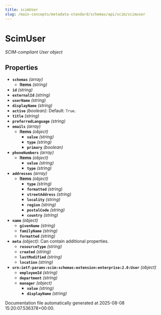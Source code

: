 ```yaml
---
title: scimUser
slug: /main-concepts/metadata-standard/schemas/api/scim/scimuser
---
```


# ScimUser

*SCIM-compliant User object*

## Properties

- **`schemas`** *(array)*
  - **Items** *(string)*
- **`id`** *(string)*
- **`externalId`** *(string)*
- **`userName`** *(string)*
- **`displayName`** *(string)*
- **`active`** *(boolean)*: Default: `True`.
- **`title`** *(string)*
- **`preferredLanguage`** *(string)*
- **`emails`** *(array)*
  - **Items** *(object)*
    - **`value`** *(string)*
    - **`type`** *(string)*
    - **`primary`** *(boolean)*
- **`phoneNumbers`** *(array)*
  - **Items** *(object)*
    - **`value`** *(string)*
    - **`type`** *(string)*
- **`addresses`** *(array)*
  - **Items** *(object)*
    - **`type`** *(string)*
    - **`formatted`** *(string)*
    - **`streetAddress`** *(string)*
    - **`locality`** *(string)*
    - **`region`** *(string)*
    - **`postalCode`** *(string)*
    - **`country`** *(string)*
- **`name`** *(object)*
  - **`givenName`** *(string)*
  - **`familyName`** *(string)*
  - **`formatted`** *(string)*
- **`meta`** *(object)*: Can contain additional properties.
  - **`resourceType`** *(string)*
  - **`created`** *(string)*
  - **`lastModified`** *(string)*
  - **`location`** *(string)*
- **`urn:ietf:params:scim:schemas:extension:enterprise:2.0:User`** *(object)*
  - **`employeeId`** *(string)*
  - **`department`** *(string)*
  - **`manager`** *(object)*
    - **`value`** *(string)*
    - **`displayName`** *(string)*


Documentation file automatically generated at 2025-08-08 15:20:07.536378+00:00.
